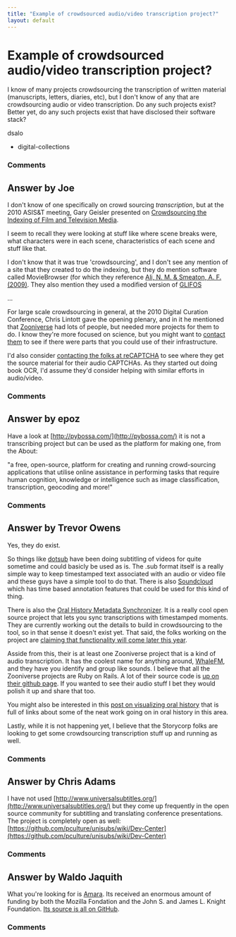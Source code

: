 ```yaml
---
title: "Example of crowdsourced audio/video transcription project?"
layout: default
---
```

Example of crowdsourced audio/video transcription project?
=====================
I know of many projects crowdsourcing the transcription of written
material (manuscripts, letters, diaries, etc), but I don't know of any
that are crowdsourcing audio or video transcription. Do any such
projects exist? Better yet, do any such projects exist that have
disclosed their software stack?

dsalo

<ul class="tags"><li class="tag">digital-collections</li></ul>

### Comments ###


Answer by Joe
----------------
I don't know of one specifically on crowd sourcing *transcription*, but
at the 2010 ASIS&T meeting, Gary Geisler presented on [Crowdsourcing the
Indexing of Film and Television
Media](http://asis.org/asist2010/proceedings/proceedings/ASIST_AM10/submissions/244_Final_Submission.pdf).

I seem to recall they were looking at stuff like where scene breaks
were, what characters were in each scene, characteristics of each scene
and stuff like that.

I don't know that it was true 'crowdsourcing', and I don't see any
mention of a site that they created to do the indexing, but they do
mention software called MovieBrowser (for which they reference [Ali, N.
M. & Smeaton, A. F. (2009)](http://doras.dcu.ie/14808/). They also
mention they used a modified version of [GLIFOS](http://www.glifos.com/)

...

For large scale crowdsourcing in general, at the 2010 Digital Curation
Conference, Chris Lintott gave the opening plenary, and in it he
mentioned that [Zooniverse](https://www.zooniverse.org/) had lots of
people, but needed more projects for them to do. I know they're more
focused on science, but you might want to [contact
them](https://www.zooniverse.org/researchers) to see if there were parts
that you could use of their infrastructure.

I'd also consider [contacting the folks at
reCAPTCHA](http://www.google.com/recaptcha/contact) to see where they
get the source material for their audio CAPTCHAs. As they started out
doing book OCR, I'd assume they'd consider helping with similar efforts
in audio/video.

### Comments ###

Answer by epoz
----------------
Have a look at [http://pybossa.com/](http://pybossa.com/) it is not a
transcribing project but can be used as the platform for making one,
from the About:

"a free, open-source, platform for creating and running crowd-sourcing
applications that utilise online assistance in performing tasks that
require human cognition, knowledge or intelligence such as image
classification, transcription, geocoding and more!"

### Comments ###

Answer by Trevor Owens
----------------
Yes, they do exist.

So things like [dotsub](http://dotsub.com/) have been doing subtitling
of videos for quite sometime and could basicly be used as is. The .sub
format itself is a really simple way to keep timestamped text associated
with an audio or video file and these guys have a simple tool to do
that. There is also
[Soundcloud](http://nunncenter.org/ohms-enhancing-oral-history-online/)
which has time based annotation features that could be used for this
kind of thing.

There is also the [Oral History Metadata
Synchronizer](http://nunncenter.org/ohms-enhancing-oral-history-online/).
It is a really cool open source project that lets you sync
transcriptions with timestamped moments. They are currently working out
the details to build in crowdsourcing to the tool, so in that sense it
doesn't exist yet. That said, the folks working on the project are
[claiming that functionality will come later this
year](http://engagingplaces.net/2012/04/30/webwise-2012-managing-oral-history-collections-and-projects/).

Asside from this, their is at least one Zooniverse project that is a
kind of audio transcription. It has the coolest name for anything
around, [WhaleFM](https://www.zooniverse.org/project/whalefm), and they
have you identify and group like sounds. I believe that all the
Zooniverse projects are Ruby on Rails. A lot of their source code is [up
on their github page](https://github.com/zooniverse). If you wanted to
see their audio stuff I bet they would polish it up and share that too.

You might also be interested in this [post on visualizing oral
history](http://www.visualizingthepast.org/2012/04/visualizing-oral-history/)
that is full of links about some of the neat work going on in oral
history in this area.

Lastly, while it is not happening yet, I believe that the Storycorp
folks are looking to get some crowdsourcing transcription stuff up and
running as well.

### Comments ###

Answer by Chris Adams
----------------
I have not used
[http://www.universalsubtitles.org/](http://www.universalsubtitles.org/)
but they come up frequently in the open source community for subtitling
and translating conference presentations. The project is completely open
as well:
[https://github.com/pculture/unisubs/wiki/Dev-Center](https://github.com/pculture/unisubs/wiki/Dev-Center)

### Comments ###

Answer by Waldo Jaquith
----------------
What you're looking for is [Amara](http://www.universalsubtitles.org/).
Its received an enormous amount of funding by both the Mozilla Fondation
and the John S. and James L. Knight Foundation. [Its source is all on
GitHub](https://github.com/pculture/unisubs).

### Comments ###

